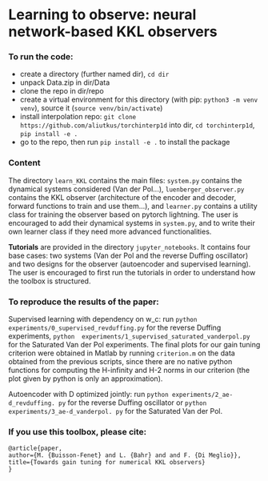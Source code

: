 # Learning to observe: neural network-based KKL observers

### To run the code:
- create a directory (further named dir), `cd dir`
- unpack Data.zip in dir/Data
- clone the repo in dir/repo
- create a virtual environment for this directory (with pip: `python3 -m venv 
  venv`), source it (`source venv/bin/activate`)
- install interpolation repo: `git clone https://github.com/aliutkus/torchinterp1d` into dir, `cd torchinterp1d`, `pip install -e .`
- go to the repo, then run `pip install -e .` to install the package

### Content
The directory `learn_KKL` contains the main files: `system.py` contains the 
dynamical systems considered (Van der Pol...), `luenberger_observer.py` 
contains the KKL observer (architecture of the encoder and decoder, forward 
functions to train and use them...), and `learner.py` contains a utility 
class for training the observer based on pytorch lightning. The user is 
encouraged to add their dynamical systems in `system.py`, and to write their 
own learner class if they need more advanced functionalities.

**Tutorials** are provided in the directory `jupyter_notebooks`. It contains 
four base cases: two systems (Van der Pol and the reverse Duffing oscillator)
and two designs for the observer (autoencoder and supervised learning). The 
user is encouraged to first run the tutorials in order to understand how the 
toolbox is structured.

### To reproduce the results of the paper:
Supervised learning with dependency on w_c: run `python 
experiments/0_supervised_revduffing.py` for the reverse Duffing experiments, `python 
experiments/1_supervised_saturated_vanderpol.py` for the Saturated Van der 
Pol experiments.
The final plots for our gain tuning criterion were obtained in Matlab by 
running `criterion.m` on the data obtained from the previous scripts, since 
there are no native python functions for computing the H-infinity and H-2 
norms in our criterion (the plot given by python is only an approximation).

Autoencoder with D optimized jointly: run `python experiments/2_ae-d_revduffing.
py` for the reverse Duffing oscillator or `python experiments/3_ae-d_vanderpol.
py` for the Saturated Van der Pol.

### If you use this toolbox, please cite:
```
@article{paper,  
author={M. {Buisson-Fenet} and L. {Bahr} and and F. {Di Meglio}},  
title={Towards gain tuning for numerical KKL observers}
}
```